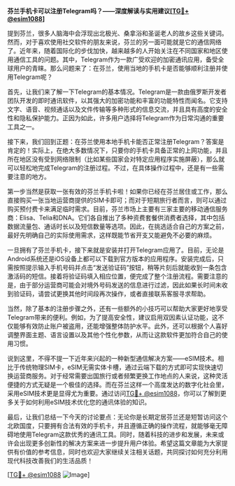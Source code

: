 **芬兰手机卡可以注册Telegram吗？——深度解读与实用建议[[TG💪+ @esim1088](https://t.me/s/esim1088)]**

提到芬兰，很多人脑海中会浮现出北极光、桑拿浴和圣诞老人的故乡这些关键词。然而，对于喜欢使用社交软件的朋友来说，芬兰的另一面可能就是它的通信网络了。近年来，随着国际化的步伐加快，越来越多的人开始关注在不同国家和地区使用通信工具的问题。其中，Telegram作为一款广受欢迎的加密通讯应用，备受全球用户的青睐。那么问题来了：在芬兰，使用当地的手机卡是否能够顺利注册并使用Telegram呢？

首先，让我们来了解一下Telegram的基本情况。Telegram是一款由俄罗斯开发者团队开发的即时通讯软件，以其强大的加密功能和丰富的功能特性而闻名。它支持文字、语音、视频通话以及文件传输等多种形式的信息交流，并且具有高度的安全性和隐私保护能力。正因为如此，许多用户选择将Telegram作为日常沟通的重要工具之一。

接下来，我们回到正题：在芬兰使用本地手机卡能否正常注册Telegram？答案是肯定的！实际上，在绝大多数情况下，只要你的手机卡具备正常的上网功能，并且所在地区没有受到网络限制（比如某些国家会对特定应用程序实施屏蔽），那么就可以轻松地完成Telegram的注册过程。不过，在具体操作过程中，还是有一些需要注意的地方。

第一步当然是获取一张有效的芬兰手机卡啦！如果你已经在芬兰居住或工作，那么直接购买一张当地运营商提供的SIM卡即可；而对于短期旅行者而言，则可以通过购买预付费卡来满足临时需求。目前，芬兰市场上主要有三家主要的移动通信服务商：Elisa、Telia和DNA。它们各自推出了多种资费套餐供消费者选择，其中包括数据流量包、通话时长以及短信数量等选项。因此，在挑选适合自己的方案之前，最好先明确自己的实际使用需求，这样既能节省开支又能避免不必要的麻烦。

一旦拥有了芬兰手机卡，接下来就是安装并打开Telegram应用了。目前，无论是Android系统还是iOS设备上都可以下载到官方版本的应用程序。安装完成后，只需按照提示输入手机号码并点击“发送验证码”按钮，稍等片刻后就能收到一条包含激活码的短信。接着将验证码填入相应位置，便完成了整个注册流程。需要注意的是，由于部分运营商可能会对境外号码发送的信息进行过滤，因此如果长时间未收到验证码，请尝试更换其他时间段再次操作，或者直接联系客服寻求帮助。

当然，除了基本的注册步骤之外，还有一些额外的小技巧可以帮助大家更好地享受Telegram带来的便利。例如，为了提高安全性，建议启用双因素认证功能，这不仅能够有效防止账户被盗用，还能增强整体防护水平。此外，还可以根据个人喜好调整界面主题、语言设置以及其他个性化参数，从而让这款软件更加符合自己的使用习惯。

说到这里，不得不提一下近年来兴起的一种新型通信解决方案——eSIM技术。相比于传统物理SIM卡，eSIM无需实体卡槽，通过云端下载的方式即可实现快速切换运营商服务。对于经常需要出国旅行或者频繁更换工作地点的人来说，这种灵活便捷的方式无疑是一个极佳的选择。而在芬兰这样一个高度发达的数字化社会里，采用eSIM技术更是显得尤为重要。通过访问[TG💪+ @esim1088](https://t.me/s/esim1088)，你可以了解到更多关于如何利用eSIM技术优化您的通讯体验的知识。

最后，让我们总结一下今天的讨论要点：无论你是长期定居芬兰还是短暂访问这个北欧国度，只要拥有合法有效的手机卡，并且遵循正确的操作流程，就能够毫无障碍地使用Telegram这款优秀的通讯工具。同时，随着科技的进步和发展，未来或许会出现更多创新性的解决方案来进一步提升用户体验。希望这篇文章能为大家提供有价值的参考信息，同时也欢迎大家继续关注相关话题，共同探讨如何充分利用现代科技改善我们的生活品质！

[[TG💪+ @esim1088](https://t.me/s/esim1088) ![Image](https://i.postimg.cc/4NQfJmqS/Snipaste-2025-05-13-00-14-12.png)]